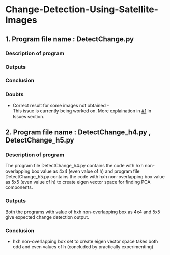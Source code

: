 # Change-Detection-Using-Satellite-Images 

## 1. Program file name : DetectChange.py 

### Description of program 

### Outputs

### Conclusion    

### Doubts
* Correct result for some images not obtained -     
  This issue is currently being worked on.
  More explaination in [#1](https://github.com/Bhumika-Kothwal/Change-Detection-Using-Satellite-Images/issues/1) in Issues section.
  

## 2. Program file name : DetectChange_h4.py , DetectChange_h5.py

### Description of program    
The program file DetectChange_h4.py contains the code with hxh non-overlapping box value as 4x4 (even value of h) and program file DetectChange_h5.py contains the code with hxh non-overlapping box value as 5x5 (even value of h) to create eigen vector space for finding PCA components.

### Outputs
Both the programs with value of hxh non-overlapping box as 4x4 and 5x5 give expected change detection output.

### Conclusion
* hxh non-overlapping box set to create eigen vector space takes both odd and even values of h (concluded by practically experimenting)
